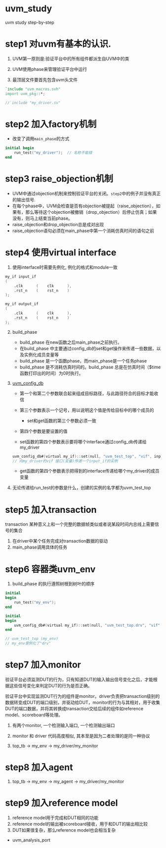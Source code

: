 # uvm_study
uvm study step-by-step

# step1 对uvm有基本的认识.

1. UVM第一原则是:验证平台中的所有组件都派生自UVM中的类

2. UVM使用phase来管理验证平台中运行

3. 最顶层文件要首先包含uvm头文件
```verilog
`include "uvm_macros.svh"
import uvm_pkg::*;

//`include "my_driver.sv"
```

# step2 加入factory机制
* 改变了调用`main_phase`的方式
```verilog
initial begin
    run_test("my_driver");  // 名称不能错
end
```

# step3 raise_objection机制
* UVM中通过objection机制来控制验证平台的关闭。`step2`中的例子并没有真正的输出信号.
* 在每个phase中，UVM会检查是否有objection被提起（raise_objection），如果有，那么等待这个objection被撤销（drop_objection）后停止仿真；如果没有，则马上结束当前phase。
* raise_objection和drop_objection总是成对出现
* raise_objection语句必须在main_phase中第一个消耗仿真时间的语句之前

# step4 使用virtual interface

1. 使用interface时需要先例化, 例化的格式和module一致
```verilog
my_if input_if
(
    .clk      (    clk      ),
    .rst_n    (    rst_n    )
);

my_if output_if
(
    .clk      (    clk      ),
    .rst_n    (    rst_n    )
);
```

2. build_phase
    * build_phase 在new函数之后main_phase之前执行。
    * 在build_phase 中主要通过config_db的set和get操作来传递一些数据，以及实例化成员变量等
    * build_phase 是一个函数phase，而main_phase是一个任务phase
    * build_phase 是不消耗仿真时间的。build_phase 总是在仿真时间（$time函数打印出的时间）为0时执行。

3. [uvm_config_db](https://www.cnblogs.com/YINBin/p/6833533.html)
    * 第一个和第二个参数联合起来组成目标路径，与此路径符合的目标才能收信
    * 第三个参数表示一个记号，用以说明这个值是传给目标中的哪个成员的
        - set和get函数的第三个参数必须一致
    * 第四个参数是要设置的值

    * set函数的第四个参数表示要将哪个interface通过config_db传递给my_driver
    ```verilog
    uvm_config_db#(virtual my_if)::set(null, "uvm_test_top", "vif", input_if);
    // 向my_driver的vif 接口(变量)传递一个input_if的实例
    ```
    * get函数的第四个参数表示把得到的interface传递给哪个my_driver的成员变量

4. 无论传递给run_test的参数是什么，创建的实例的名字都为uvm_test_top

# step5 加入transaction
transaction 某种意义上和一个完整的数据帧类似或者说某段时间内总线上需要信号的集合

1. 在driver中某个任务完成对transaction数据的驱动
2. main_phase调用具体的任务

# step6 容器类uvm_env

1. build_phase 的执行遵照树根到树叶的顺序
```verilog
initial 
begin
    run_test("my_env");
end

initial
begin
    uvm_config_db#(virtual my_if)::set(null, "uvm_test_top.drv", "vif", input_if);
end

// uvm_test_top (my_env)
// my_env里例化了"drv"
```


# step7 加入monitor

验证平台必须监测DUT的行为，只有知道DUT的输入输出信号变化之后，才能根据这些信号变化来判定DUT的行为是否正确。

验证平台中实现监测DUT行为的组件是monitor。driver负责把transaction级别的数据转变成DUT的端口级别，并驱动给DUT，monitor的行为与其相对，用于收集DUT的端口数据，并将其转换成transaction交给后续的组件如reference model、scoreboard等处理。

1. 有两个monitor, 一个检测输入端口, 一个检测输出端口
2. monitor 和 driver 代码高度相似, 其本至是因为二者处理的是同一种协议

3. top_tb -> my_env -> my_driver/my_monitor

# step8 加入agent

1. top_tb -> my_env -> my_agent -> my_driver/my_monitor

# step9 加入reference model
1. reference model用于完成和DUT相同的功能
2. reference model的输出被scoreboard接收，用于和DUT的输出相比较
3. DUT如果很复杂，那么reference model也会相当复杂

* uvm_analysis_port
